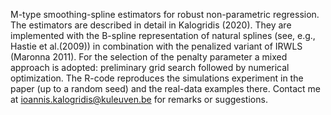 M-type smoothing-spline estimators for robust non-parametric regression. The estimators are described in detail in Kalogridis (2020).
They are implemented with the B-spline representation of natural splines (see, e.g., Hastie et al.(2009)) in combination with the penalized variant of IRWLS (Maronna 2011).
For the selection of the penalty parameter a mixed approach is adopted: preliminary grid search followed by numerical optimization.
The R-code reproduces the simulations experiment in the paper (up to a random seed) and the real-data examples there.
Contact me at ioannis.kalogridis@kuleuven.be for remarks or suggestions.
